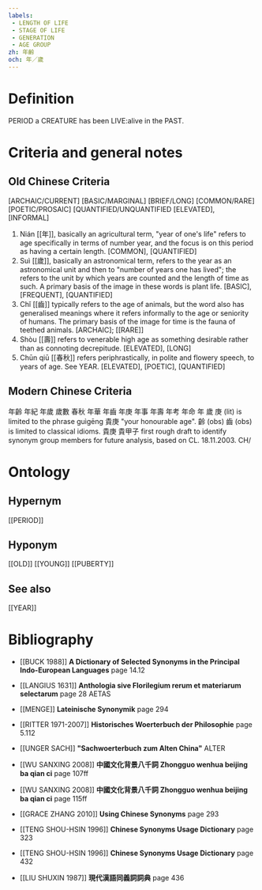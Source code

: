 ```yaml
---
labels: 
 - LENGTH OF LIFE
 - STAGE OF LIFE
 - GENERATION
 - AGE GROUP
zh: 年齡
och: 年／歲
---
```


# Definition
PERIOD a CREATURE has been LIVE:alive in the PAST. 
# Criteria and general notes
## Old Chinese Criteria
[ARCHAIC/CURRENT]
[BASIC/MARGINAL]
[BRIEF/LONG]
[COMMON/RARE]
[POETIC/PROSAIC]
[QUANTIFIED/UNQUANTIFIED
[ELEVATED], [INFORMAL]
1. Nián [[年]], basically an agricultural term, "year of one's life" refers to age specifically in terms of number year, and the focus is on this period as having a certain length.
[COMMON], [QUANTIFIED]
2. Suì [[歲]], basically an astronomical term, refers to the year as an astronomical unit and then to "number of years one has lived"; the refers to the unit by which years are counted and the length of time as such. A primary basis of the image in these words is plant life.
[BASIC], [FREQUENT], [QUANTIFIED]
3. Chǐ [[齒]] typically refers to the age of animals, but the word also has generalised meanings where it refers informally to the age or seniority of humans. The primary basis of the image for time is the fauna of teethed animals.
[ARCHAIC]; [[RARE]]
4. Shòu [[壽]] refers to venerable high age as something desirable rather than as connoting decrepitude.
[ELEVATED], [LONG]
5. Chūn qiū [[春秋]] refers periphrastically, in polite and flowery speech, to years of age. See YEAR.
[ELEVATED], [POETIC], [QUANTIFIED]
## Modern Chinese Criteria
年齡
年紀
年歲
歲數
春秋
年華
年齒
年庚
年事
年壽
年考
年命
年
歲
庚 (lit) is limited to the phrase guìgēng 貴庚 "your honourable age".
齡 (obs)
齒 (obs) is limited to classical idioms.
貴庚
貴甲子
first rough draft to identify synonym group members for future analysis, based on CL. 18.11.2003. CH/
# Ontology

## Hypernym
[[PERIOD]]
## Hyponym
[[OLD]]
[[YOUNG]]
[[PUBERTY]]
## See also
[[YEAR]]
# Bibliography
- [[BUCK 1988]]
**A Dictionary of Selected Synonyms in the Principal Indo-European Languages** page 14.12

- [[LANGIUS 1631]]
**Anthologia sive Florilegium rerum et materiarum selectarum** page 28
AETAS
- [[MENGE]]
**Lateinische Synonymik** page 294

- [[RITTER 1971-2007]]
**Historisches Woerterbuch der Philosophie** page 5.112

- [[UNGER SACH]]
**"Sachwoerterbuch zum Alten China"** 
ALTER
- [[WU SANXING 2008]]
**中國文化背景八千詞 Zhongguo wenhua beijing ba qian ci** page 107ff

- [[WU SANXING 2008]]
**中國文化背景八千詞 Zhongguo wenhua beijing ba qian ci** page 115ff

- [[GRACE ZHANG 2010]]
**Using Chinese Synonyms** page 293

- [[TENG SHOU-HSIN 1996]]
**Chinese Synonyms Usage Dictionary** page 323

- [[TENG SHOU-HSIN 1996]]
**Chinese Synonyms Usage Dictionary** page 432

- [[LIU SHUXIN 1987]]
**現代漢語同義詞詞典** page 436
